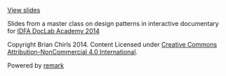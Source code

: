 [View slides](http://brianchirls.github.io/doclab2014masterclass)

Slides from a master class on design patterns in interactive documentary for [IDFA DocLab Academy 2014](http://www.idfa.nl/industry/festival/program-sections-awards/doclab-immersive-reality/doclab-academy.aspx)

Copyright Brian Chirls 2014. Content Licensed under [Creative Commons Attribution-NonCommercial 4.0 International](https://creativecommons.org/licenses/by-nc/3.0/us/).

Powered by [remark](http://remarkjs.com)